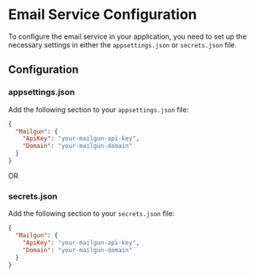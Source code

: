 # Email Service Configuration

To configure the email service in your application, you need to set up the necessary settings in either the `appsettings.json` or `secrets.json` file.

## Configuration

### appsettings.json

Add the following section to your `appsettings.json` file:

```json
{
  "Mailgun": {
    "ApiKey": "your-mailgun-api-key",
    "Domain": "your-mailgun-domain"
  }
}
```
OR

### secrets.json
 
Add the following section to your `secrets.json` file:

```json
{
  "Mailgun": {
    "ApiKey": "your-mailgun-api-key",
    "Domain": "your-mailgun-domain"
  }
}
```